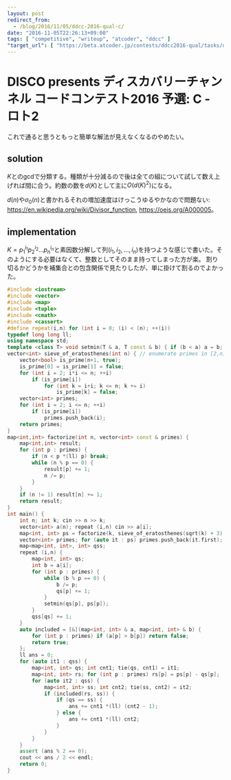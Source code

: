 ```yaml
---
layout: post
redirect_from:
  - /blog/2016/11/05/ddcc-2016-qual-c/
date: "2016-11-05T22:26:13+09:00"
tags: [ "competitive", "writeup", "atcoder", "ddcc" ]
"target_url": [ "https://beta.atcoder.jp/contests/ddcc2016-qual/tasks/ddcc_2016_qual_c" ]
---
```


# DISCO presents ディスカバリーチャンネル コードコンテスト2016 予選: C - ロト2

これで通ると思うともっと簡単な解法が見えなくなるのやめたい。

## solution

$K$との$\mathrm{gcd}$で分類する。種類が十分減るので後は全ての組について試して数え上げれば間に合う。約数の数を$d(K)$として主に$O(d(K)^2)$になる。

$d(n)$や$\sigma_0(n)$と書かれるそれの増加速度はけっこうゆるやかなので問題ない: <https://en.wikipedia.org/wiki/Divisor_function>, <https://oeis.org/A000005>。

## implementation

$K = p_1^{i_1} p_2^{i_2} \dots p_n^{i_n}$と素因数分解して列$(i_1, i_2, \dots, i_n)$を持つような感じで書いた。そのようにする必要はなくて、整数としてそのまま持ってしまった方が楽。
割り切るかどうかを補集合との包含関係で見たりしたが、単に掛けて割るのでよかった。

``` c++
#include <iostream>
#include <vector>
#include <map>
#include <tuple>
#include <cmath>
#include <cassert>
#define repeat(i,n) for (int i = 0; (i) < (n); ++(i))
typedef long long ll;
using namespace std;
template <class T> void setmin(T & a, T const & b) { if (b < a) a = b; }
vector<int> sieve_of_eratosthenes(int n) { // enumerate primes in [2,n] with O(n log log n)
    vector<bool> is_prime(n+1, true);
    is_prime[0] = is_prime[1] = false;
    for (int i = 2; i*i <= n; ++i)
        if (is_prime[i])
            for (int k = i+i; k <= n; k += i)
                is_prime[k] = false;
    vector<int> primes;
    for (int i = 2; i <= n; ++i)
        if (is_prime[i])
            primes.push_back(i);
    return primes;
}
map<int,int> factorize(int n, vector<int> const & primes) {
    map<int,int> result;
    for (int p : primes) {
        if (n < p *(ll) p) break;
        while (n % p == 0) {
            result[p] += 1;
            n /= p;
        }
    }
    if (n != 1) result[n] += 1;
    return result;
}
int main() {
    int n; int k; cin >> n >> k;
    vector<int> a(n); repeat (i,n) cin >> a[i];
    map<int, int> ps = factorize(k, sieve_of_eratosthenes(sqrt(k) + 3));
    vector<int> primes; for (auto it : ps) primes.push_back(it.first);
    map<map<int, int>, int> qss;
    repeat (i,n) {
        map<int, int> qs;
        int b = a[i];
        for (int p : primes) {
            while (b % p == 0) {
                b /= p;
                qs[p] += 1;
            }
            setmin(qs[p], ps[p]);
        }
        qss[qs] += 1;
    }
    auto included = [&](map<int, int> & a, map<int, int> & b) {
        for (int p : primes) if (a[p] > b[p]) return false;
        return true;
    };
    ll ans = 0;
    for (auto it1 : qss) {
        map<int, int> qs; int cnt1; tie(qs, cnt1) = it1;
        map<int, int> rs; for (int p : primes) rs[p] = ps[p] - qs[p];
        for (auto it2 : qss) {
            map<int, int> ss; int cnt2; tie(ss, cnt2) = it2;
            if (included(rs, ss)) {
                if (qs == ss) {
                    ans += cnt1 *(ll) (cnt2 - 1);
                } else {
                    ans += cnt1 *(ll) cnt2;
                }
            }
        }
    }
    assert (ans % 2 == 0);
    cout << ans / 2 << endl;
    return 0;
}
```
